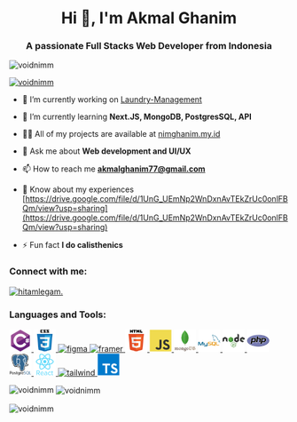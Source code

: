 <h1 align="center">Hi 👋, I'm Akmal Ghanim</h1>
<h3 align="center">A passionate Full Stacks Web Developer from Indonesia</h3>

<p align="left"> <img src="https://komarev.com/ghpvc/?username=voidnimm&label=Profile%20views&color=0e75b6&style=flat" alt="voidnimm" /> </p>

<p align="left"> <a href="https://github.com/ryo-ma/github-profile-trophy"><img src="https://github-profile-trophy.vercel.app/?username=voidnimm" alt="voidnimm" /></a> </p>

- 🔭 I’m currently working on [Laundry-Management](https://github.com/VoidNimm/Laundry-Management)

- 🌱 I’m currently learning **Next.JS, MongoDB, PostgresSQL, API**

- 👨‍💻 All of my projects are available at [nimghanim.my.id](nimghanim.my.id)

- 💬 Ask me about **Web development and UI/UX**

- 📫 How to reach me **akmalghanim77@gmail.com**

- 📄 Know about my experiences [https://drive.google.com/file/d/1UnG_UEmNp2WnDxnAvTEkZrUc0onlFBQm/view?usp=sharing](https://drive.google.com/file/d/1UnG_UEmNp2WnDxnAvTEkZrUc0onlFBQm/view?usp=sharing)

- ⚡ Fun fact **I do calisthenics**

<h3 align="left">Connect with me:</h3>
<p align="left">
<a href="https://instagram.com/hitamlegam." target="blank"><img align="center" src="https://raw.githubusercontent.com/rahuldkjain/github-profile-readme-generator/master/src/images/icons/Social/instagram.svg" alt="hitamlegam." height="30" width="40" /></a>
</p>

<h3 align="left">Languages and Tools:</h3>
<p align="left"> <a href="https://www.w3schools.com/cs/" target="_blank" rel="noreferrer"> <img src="https://raw.githubusercontent.com/devicons/devicon/master/icons/csharp/csharp-original.svg" alt="csharp" width="40" height="40"/> </a> <a href="https://www.w3schools.com/css/" target="_blank" rel="noreferrer"> <img src="https://raw.githubusercontent.com/devicons/devicon/master/icons/css3/css3-original-wordmark.svg" alt="css3" width="40" height="40"/> </a> <a href="https://www.figma.com/" target="_blank" rel="noreferrer"> <img src="https://www.vectorlogo.zone/logos/figma/figma-icon.svg" alt="figma" width="40" height="40"/> </a> <a href="https://www.framer.com/" target="_blank" rel="noreferrer"> <img src="https://www.vectorlogo.zone/logos/framer/framer-icon.svg" alt="framer" width="40" height="40"/> </a> <a href="https://www.w3.org/html/" target="_blank" rel="noreferrer"> <img src="https://raw.githubusercontent.com/devicons/devicon/master/icons/html5/html5-original-wordmark.svg" alt="html5" width="40" height="40"/> </a> <a href="https://developer.mozilla.org/en-US/docs/Web/JavaScript" target="_blank" rel="noreferrer"> <img src="https://raw.githubusercontent.com/devicons/devicon/master/icons/javascript/javascript-original.svg" alt="javascript" width="40" height="40"/> </a> <a href="https://www.mongodb.com/" target="_blank" rel="noreferrer"> <img src="https://raw.githubusercontent.com/devicons/devicon/master/icons/mongodb/mongodb-original-wordmark.svg" alt="mongodb" width="40" height="40"/> </a> <a href="https://www.mysql.com/" target="_blank" rel="noreferrer"> <img src="https://raw.githubusercontent.com/devicons/devicon/master/icons/mysql/mysql-original-wordmark.svg" alt="mysql" width="40" height="40"/> </a> <a href="https://nodejs.org" target="_blank" rel="noreferrer"> <img src="https://raw.githubusercontent.com/devicons/devicon/master/icons/nodejs/nodejs-original-wordmark.svg" alt="nodejs" width="40" height="40"/> </a> <a href="https://www.php.net" target="_blank" rel="noreferrer"> <img src="https://raw.githubusercontent.com/devicons/devicon/master/icons/php/php-original.svg" alt="php" width="40" height="40"/> </a> <a href="https://www.postgresql.org" target="_blank" rel="noreferrer"> <img src="https://raw.githubusercontent.com/devicons/devicon/master/icons/postgresql/postgresql-original-wordmark.svg" alt="postgresql" width="40" height="40"/> </a> <a href="https://reactjs.org/" target="_blank" rel="noreferrer"> <img src="https://raw.githubusercontent.com/devicons/devicon/master/icons/react/react-original-wordmark.svg" alt="react" width="40" height="40"/> </a> <a href="https://tailwindcss.com/" target="_blank" rel="noreferrer"> <img src="https://www.vectorlogo.zone/logos/tailwindcss/tailwindcss-icon.svg" alt="tailwind" width="40" height="40"/> </a> <a href="https://www.typescriptlang.org/" target="_blank" rel="noreferrer"> <img src="https://raw.githubusercontent.com/devicons/devicon/master/icons/typescript/typescript-original.svg" alt="typescript" width="40" height="40"/> </a> </p>

<p><img align="left" src="https://github-readme-stats.vercel.app/api/top-langs?username=voidnimm&show_icons=true&locale=en&layout=compact" alt="voidnimm" /></p>

<p>&nbsp;<img align="center" src="https://github-readme-stats.vercel.app/api?username=voidnimm&show_icons=true&locale=en" alt="voidnimm" /></p>

<p><img align="center" src="https://github-readme-streak-stats.herokuapp.com/?user=voidnimm&" alt="voidnimm" /></p>
